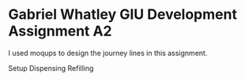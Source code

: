 # Gabriel Whatley GIU Development Assignment A2

I used moqups to design the journey lines in this assignment.

Setup
Dispensing
Refilling

